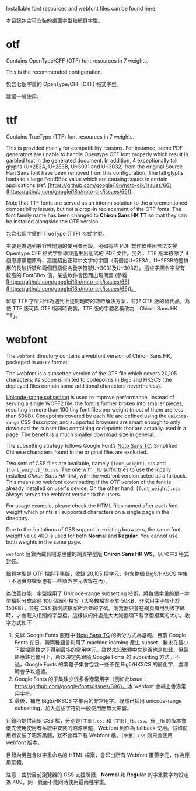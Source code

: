 Installable font resources and webfont files can be found here.

本目錄包含可安裝的桌面字型和網頁字型。

otf
===

Contains OpenType/CFF (OTF) font resources in 7 weights.

This is the recommended configuration.

包含七個字重的 OpenType/CFF (OTF) 格式字型。

建議一般使用。

ttf
===

Contains TrueType (TTF) font resources in 7 weights.

This is provided mainly for compatibility reasons. For instance, some PDF generators are unable to handle Opentype CFF font properly which result in garbled text in the generated document. In addition, 4 exceptionally tall glyphs (U+2E3A, U+2E3B, U+3031 and U+3032) from the original Source Han Sans font have been removed from this configuration. The tall glyphs leads to a large FontBBox value which are causing issues in certain applications (ref. [https://github.com/googlei18n/noto-cjk/issues/66](https://github.com/googlei18n/noto-cjk/issues/66)).

Note that TTF fonts are served as an interim solution to the aforementioned compatibility issues, but not a drop-in replacement of the OTF fonts. The font family name has been changed to **Chiron Sans HK TT** so that they can be installed alongside the OTF version.

包含七個字重的 TrueType (TTF) 格式字型。

主要是為遇到兼容性問題的使用者而設。例如有些 PDF 製作軟件因無法支援 Opentype CFF 格式字型導致產生出亂碼的 PDF 文件。另外，TTF 版本移除了 4 個思源黑體原有、高度超出正常中文字的字圖（兩個給U+2E3A、U+2E3B的豎排用的長破折號和兩個日語假名疊字符號U+3031及U+3032）。這些字圖令字型有較高的 FontBBox 值，某些軟件會因而出現問題 (參看 [https://github.com/googlei18n/noto-cjk/issues/66](https://github.com/googlei18n/noto-cjk/issues/66))。

留意 TTF 字型只作為遇到上述問題時的臨時解決方案，並非 OTF 版的替代品。為使 TTF 版可與 OTF 版同時安裝，TTF 版的字體名稱改為「Chiron Sans HK TT」。

webfont
=======

The `webfont` directory contains a webfont version of Chiron Sans HK, packaged in `WOFF2` format.

The webfont is a subsetted version of the OTF file which covers 20,105 characters; its scope is limited to codepoints in Big5 and HKSCS (the deployed files contain some additional characters nevertheless).

[Unicode-range subsetting](https://developers.google.com/web/fundamentals/performance/optimizing-content-efficiency/webfont-optimization#unicode-range_subsetting) is used to improve performance. Instead of serving a single WOFF2 file, the font is further broken into smaller pieces, resulting in more than 100 tiny font files per weight (most of them are less than 50KB). Codepoints covered by each file are defined using the `unicode-range` CSS descriptor, and supported browsers are smart enough to only download the subset files containing codepoints that are actually used in a page. The benefit is a much smaller download size in general.

The subsetting strategy follows Google Font’s [Noto Sans TC](https://fonts.google.com/specimen/Noto+Sans+TC). Simplified Chinese characters found in the original files are excluded.

Two sets of CSS files are available, namely `[font_weight].css` and `[font_weight]_fb.css`. The one with `_fb` suffix tries to use the locally installed *Chiron Sans HK* first, with the webfont version acted as a fallback. This means no webfont downloading if the OTF version of the font is already installed on user's device. On the other hand, `[font_weight].css` always serves the webfont version to the users.

For usage example, please check the HTML files named after each font weight which prints all supported characters on a single page in the directory.

Due to the limitations of CSS support in existing browsers, the same font weight value 400 is used for both **Normal** and **Regular**. You cannot use both weights in the same page.

`webfont` 目錄內載有昭源黑體的網頁字型版 **Chiron Sans HK WS**，以 `WOFF2` 格式封裝。

網頁字型是 OTF 檔的子集版，收錄 20,105 個字元，包含整個 Big5/HKSCS 字集（不過實際檔案也有一些額外字元收錄在內）。

為改善效能，字型採用了 Unicode-range subsetting 技術，將每個字重的單一字型檔拆分成超過 100 個細小檔案（大多數檔案小於 50KB，非常用字子集小於 150KB），並在 CSS 指明該檔案所涵蓋的字碼。瀏覽器只會在網頁有用到該字碼時，才會載入相關的字型檔。這樣做的好處是大大減低須下載字型檔案的大小。收字方式如下：

1. 先以 Google Fonts 服務中 [Noto Sans TC](https://fonts.google.com/specimen/Noto+Sans+TC) 的拆分方式為基礎。目前 Google Fonts 在日、韓兩種語言利用了 machine learning 產生 subset，務求在最小下載檔案數之下得到最多的常用字元。雖然未知繁體中文是否也是如此，但最終應該也會用上，所以決定先跟隨 Google Fonts 的 subsetting 方法。不過，Google Fonts 的繁體子集會包含一些不在 Big5/HKSCS 的簡化字，處理時會予以過濾。
2. Google Fonts 的子集缺少很多香港常用字（例如此issue：https://github.com/google/fonts/issues/396）。本 webfont 會補上香港常用字符。
3. 最後，補充 Big5/HKSCS 字集內的非常用字。既然已採用 unicode-range subsetting，加入這些字符對一般使用應無大影響。

目錄內提供兩組 CSS 檔，分別是`[字重].css` 和 `[字重]_fb.css`。有 `_fb` 的版本會優先使用使用者系統中安裝的昭源黑體，Webfont 則作為 fallback 使用。假如使用者安裝了昭源黑體，就不會再下載 Webfont 檔。`[字重].css` 則只會使用 webfont 版本。

目錄內另包含以字重命名的 HTML 檔案，會印出所有 Webfont 覆蓋字元，作為應用示範。

注意：由於目前瀏覽器的 CSS 支援所限，**Normal** 和 **Regular** 的字重數字均設定為 400，同一頁面不能同時使用這兩種字重。